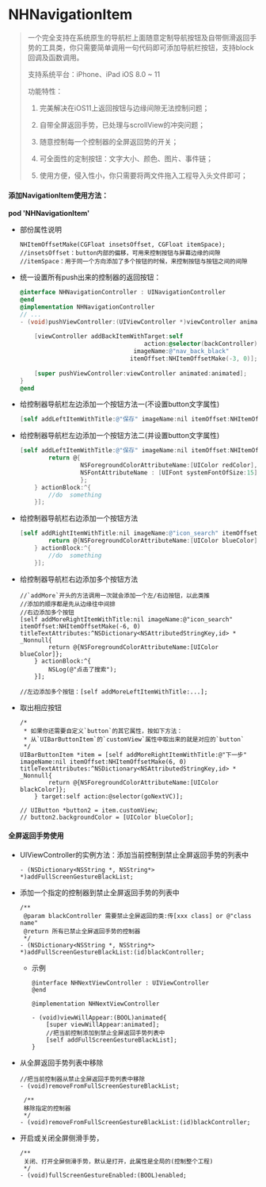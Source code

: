 # NHNavigationItem

> 一个完全支持在系统原生的导航栏上面随意定制导航按钮及自带侧滑返回手势的工具类，你只需要简单调用一句代码即可添加导航栏按钮，支持block回调及函数调用。
>
> 支持系统平台：iPhone、iPad iOS 8.0 ~ 11
>
> 功能特性：
>
> 1. 完美解决在iOS11上返回按钮与边缘间隙无法控制问题；
>
> 2. 自带全屏返回手势，已处理与scrollView的冲突问题；
>
> 3. 随意控制每一个控制器的全屏返回势的开关；
>
> 4. 可全面性的定制按钮：文字大小、颜色、图片、事件链；
>
> 5. 使用方便，侵入性小，你只需要将两文件拖入工程导入头文件即可；

#### 添加NavigationItem使用方法：

**pod 'NHNavigationItem'**

* 部份属性说明

  ```
  NHItemOffsetMake(CGFloat insetsOffset, CGFloat itemSpace);
  //insetsOffset：button内部的偏移，可用来控制按钮与屏幕边缘的间隙
  //itemSpace：用于同一个方向添加了多个按钮的时候，来控制按钮与按钮之间的间隙
  ```

* 统一设置所有push出来的控制器的返回按钮：

  ```objective-c
  @interface NHNavigationController : UINavigationController
  @end
  @implementation NHNavigationController
  // ...  
  - (void)pushViewController:(UIViewController *)viewController animated:(BOOL)animated {
      
      [viewController addBackItemWithTarget:self
                                     action:@selector(backController)
                                  imageName:@"nav_back_black"
                                 itemOffset:NHItemOffsetMake(-3, 0)];
          
      [super pushViewController:viewController animated:animated];
  }
  @end
  ```

* 给控制器导航栏左边添加一个按钮方法一(不设置button文字属性)

  ```objective-c
  [self addLeftItemWithTitle:@"保存" imageName:nil itemOffset:NHItemOffsetMake(-10, 0) titleTextAttributes:nil target:self action:@selector(backController)];
  ```

* 给控制器导航栏左边添加一个按钮方法二(并设置button文字属性)

  ```objective-c
  [self addLeftItemWithTitle:@"保存" imageName:nil itemOffset:NHItemOffsetMake(-10, 0) titleTextAttributes:^NSDictionary<NSAttributedStringKey,id> * _Nonnull{
          return @{
                   NSForegroundColorAttributeName:[UIColor redColor],
                   NSFontAttributeName : [UIFont systemFontOfSize:15],
                   };
      } actionBlock:^{
          //do  something
      }];
  ```

* 给控制器导航栏右边添加一个按钮方法

  ```objective-c
  [self addRightItemWithTitle:nil imageName:@"icon_search" itemOffset:NHItemOffsetMake(-6, 0) titleTextAttributes:^NSDictionary<NSAttributedStringKey,id> * _Nonnull{
          return @{NSForegroundColorAttributeName:[UIColor blueColor]};
      } actionBlock:^{
          //do  something
      }];
  ```

* 给控制器导航栏右边添加多个按钮方法

  ```
  //`addMore`开头的方法调用一次就会添加一个左/右边按钮，以此类推
  //添加的顺序都是先从边缘往中间排
  //右边添加多个按钮
  [self addMoreRightItemWithTitle:nil imageName:@"icon_search" itemOffset:NHItemOffsetMake(-6, 0) titleTextAttributes:^NSDictionary<NSAttributedStringKey,id> * _Nonnull{
          return @{NSForegroundColorAttributeName:[UIColor blueColor]};
      } actionBlock:^{
          NSLog(@"点击了搜索");
      }];
      
  //左边添加多个按钮：[self addMoreLeftItemWithTitle:...];
  ```

* 取出相应按钮

  ```
  /*
   * 如果你还需要自定义`button`的其它属性，按如下方法：
   * 从`UIBarButtonItem`的`customView`属性中取出来的就是对应的`button`
   */
  UIBarButtonItem *item = [self addMoreRightItemWithTitle:@"下一步" imageName:nil itemOffset:NHItemOffsetMake(6, 0) titleTextAttributes:^NSDictionary<NSAttributedStringKey,id> * _Nonnull{
          return @{NSForegroundColorAttributeName:[UIColor blackColor]};
      } target:self action:@selector(goNextVC)];
      
  // UIButton *button2 = item.customView;
  // button2.backgroundColor = [UIColor blueColor];
  ```


#### 全屏返回手势使用

* UIViewController的实例方法：添加当前控制到禁止全屏返回手势的列表中

  ```
  - (NSDictionary<NSString *, NSString*> *)addFullScreenGestureBlackList;
  ```

  

* 添加一个指定的控制器到禁止全屏返回手势的列表中

  ```
  /**
   @param blackController 需要禁止全屏返回的类:传[xxx class] or @"class name"
   @return 所有已禁止全屏返回手势的控制器
   */
  - (NSDictionary<NSString *, NSString*> *)addFullScreenGestureBlackList:(id)blackController;
  ```

  * 示例

    ```
    @interface NHNextViewController : UIViewController
    @end
    
    @implementation NHNextViewController
    
    - (void)viewWillAppear:(BOOL)animated{
        [super viewWillAppear:animated];
    	//把当前控制添加到禁止全屏返回手势列表中
        [self addFullScreenGestureBlackList];
    }
    ```
* 从全屏返回手势列表中移除
   ```
   //把当前控制器从禁止全屏返回手势列表中移除
   - (void)removeFromFullScreenGestureBlackList;
    
    /**
    移除指定的控制器
    */
   - (void)removeFromFullScreenGestureBlackList:(id)blackController;
   ```

* 开启或关闭全屏侧滑手势，

  ```
  /**
   关闭、打开全屏侧滑手势，默认是打开，此属性是全局的(控制整个工程)
   */
  - (void)fullScreenGestureEnabled:(BOOL)enabled;
  ```

